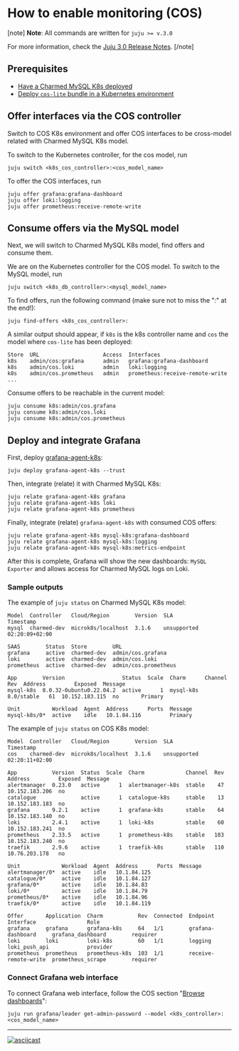 # How to enable monitoring (COS)

[note]
**Note**: All commands are written for `juju >= v.3.0`

For more information, check the [Juju 3.0 Release Notes](https://juju.is/docs/juju/roadmap#heading--juju-3-0-0---22-oct-2022).
[/note]

## Prerequisites
* [Have a Charmed MySQL K8s deployed](/t/9677)
* [Deploy `cos-lite` bundle in a Kubernetes environment](https://charmhub.io/topics/canonical-observability-stack/tutorials/install-microk8s)

## Offer interfaces via the COS controller
Switch to COS K8s environment and offer COS interfaces to be cross-model related with Charmed MySQL K8s model.

To switch to the Kubernetes controller, for the cos model, run
```shell
juju switch <k8s_cos_controller>:<cos_model_name>
```
To offer the COS interfaces, run
```shell
juju offer grafana:grafana-dashboard
juju offer loki:logging
juju offer prometheus:receive-remote-write
```

## Consume offers via the MySQL model
Next, we will switch to Charmed MySQL K8s model, find offers and consume them.

We are on the Kubernetes controller for the COS model. To switch to the MySQL model, run
```shell
juju switch <k8s_db_controller>:<mysql_model_name>
```
To find offers, run the following command (make sure not to miss the ":" at the end!):
```shell
juju find-offers <k8s_cos_controller>:
```

A similar output should appear, if `k8s` is the k8s controller name and `cos` the model where `cos-lite` has been deployed:
```shell
Store  URL                    Access  Interfaces
k8s    admin/cos:grafana      admin   grafana:grafana-dashboard
k8s    admin/cos.loki         admin   loki:logging
k8s    admin/cos.prometheus   admin   prometheus:receive-remote-write
...
```

Consume offers to be reachable in the current model:
```shell
juju consume k8s:admin/cos.grafana
juju consume k8s:admin/cos.loki
juju consume k8s:admin/cos.prometheus
```

## Deploy and integrate Grafana
First, deploy [grafana-agent-k8s](https://charmhub.io/grafana-agent-k8s):
```shell
juju deploy grafana-agent-k8s --trust
```
Then, integrate (relate) it with Charmed MySQL K8s:
```shell
juju relate grafana-agent-k8s grafana
juju relate grafana-agent-k8s loki
juju relate grafana-agent-k8s prometheus
```

Finally, integrate (relate) `grafana-agent-k8s` with consumed COS offers:
```shell
juju relate grafana-agent-k8s mysql-k8s:grafana-dashboard
juju relate grafana-agent-k8s mysql-k8s:logging
juju relate grafana-agent-k8s mysql-k8s:metrics-endpoint
```

After this is complete, Grafana will show the new dashboards: `MySQL Exporter` and allows access for Charmed MySQL logs on Loki.

### Sample outputs
The example of `juju status` on Charmed MySQL K8s model:
```shell
Model  Controller   Cloud/Region        Version  SLA          Timestamp
mysql  charmed-dev  microk8s/localhost  3.1.6    unsupported  02:20:09+02:00

SAAS        Status  Store        URL
grafana     active  charmed-dev  admin/cos.grafana
loki        active  charmed-dev  admin/cos.loki
prometheus  active  charmed-dev  admin/cos.prometheus

App        Version                  Status  Scale  Charm      Channel     Rev  Address         Exposed  Message
mysql-k8s  8.0.32-0ubuntu0.22.04.2  active      1  mysql-k8s  8.0/stable   61  10.152.183.115  no       Primary

Unit          Workload  Agent  Address      Ports  Message
mysql-k8s/0*  active    idle   10.1.84.116         Primary
```

The example of `juju status` on COS K8s model:
```shell
Model  Controller   Cloud/Region        Version  SLA          Timestamp
cos    charmed-dev  microk8s/localhost  3.1.6    unsupported  02:20:11+02:00

App           Version  Status  Scale  Charm             Channel  Rev  Address         Exposed  Message
alertmanager  0.23.0   active      1  alertmanager-k8s  stable    47  10.152.183.206  no       
catalogue              active      1  catalogue-k8s     stable    13  10.152.183.183  no       
grafana       9.2.1    active      1  grafana-k8s       stable    64  10.152.183.140  no       
loki          2.4.1    active      1  loki-k8s          stable    60  10.152.183.241  no       
prometheus    2.33.5   active      1  prometheus-k8s    stable   103  10.152.183.240  no       
traefik       2.9.6    active      1  traefik-k8s       stable   110  10.76.203.178   no       

Unit             Workload  Agent  Address      Ports  Message
alertmanager/0*  active    idle   10.1.84.125         
catalogue/0*     active    idle   10.1.84.127         
grafana/0*       active    idle   10.1.84.83          
loki/0*          active    idle   10.1.84.79          
prometheus/0*    active    idle   10.1.84.96          
traefik/0*       active    idle   10.1.84.119         

Offer       Application  Charm           Rev  Connected  Endpoint              Interface                Role
grafana     grafana      grafana-k8s     64   1/1        grafana-dashboard     grafana_dashboard        requirer
loki        loki         loki-k8s        60   1/1        logging               loki_push_api            provider
prometheus  prometheus   prometheus-k8s  103  1/1        receive-remote-write  prometheus_scrape        requirer
```

### Connect Grafana web interface
To connect Grafana web interface, follow the COS section "[Browse dashboards](https://charmhub.io/topics/canonical-observability-stack/tutorials/install-microk8s)":
```shell
juju run grafana/leader get-admin-password --model <k8s_controller>:<cos_model_name>
```
---

[![asciicast](https://asciinema.org/a/580608.svg)](https://asciinema.org/a/580608)